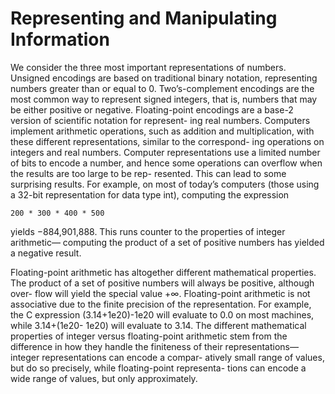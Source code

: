 # Representing and Manipulating Information
We consider the three most important representations of numbers. Unsigned
encodings are based on traditional binary notation, representing numbers greater
than or equal to 0. Two’s-complement encodings are the most common way to
represent signed integers, that is, numbers that may be either positive or negative.
Floating-point encodings are a base-2 version of scientific notation for represent-
ing real numbers. Computers implement arithmetic operations, such as addition
and multiplication, with these different representations, similar to the correspond-
ing operations on integers and real numbers.
Computer representations use a limited number of bits to encode a number,
and hence some operations can overflow when the results are too large to be rep-
resented. This can lead to some surprising results. For example, on most of today’s
computers (those using a 32-bit representation for data type int), computing the
expression

```
200 * 300 * 400 * 500
```

yields −884,901,888. This runs counter to the properties of integer arithmetic—
computing the product of a set of positive numbers has yielded a negative result.

Floating-point arithmetic has altogether different mathematical properties.
The product of a set of positive numbers will always be positive, although over-
flow will yield the special value +∞. Floating-point arithmetic is not associative
due to the finite precision of the representation. For example, the C expression
(3.14+1e20)-1e20 will evaluate to 0.0 on most machines, while 3.14+(1e20-
1e20) will evaluate to 3.14. The different mathematical properties of integer
versus floating-point arithmetic stem from the difference in how they handle the
finiteness of their representations—integer representations can encode a compar-
atively small range of values, but do so precisely, while floating-point representa-
tions can encode a wide range of values, but only approximately.